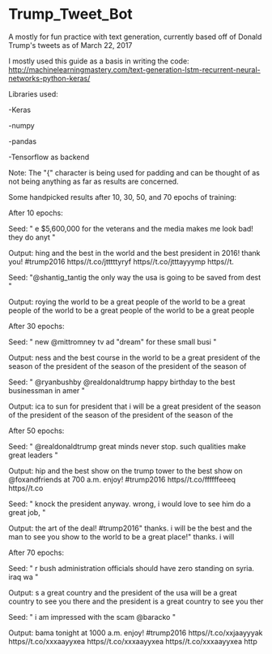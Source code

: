 # Trump_Tweet_Bot
A mostly for fun practice with text generation, currently based off of Donald Trump's tweets as of March 22, 2017

I mostly used this guide as a basis in writing the code: http://machinelearningmastery.com/text-generation-lstm-recurrent-neural-networks-python-keras/

Libraries used:

-Keras

-numpy

-pandas

-Tensorflow as backend

Note: The "{" character is being used for padding and can be thought of as not being anything as far as results are concerned.

Some handpicked results after 10, 30, 50, and 70 epochs of training:

After 10 epochs:

Seed: " e $5,600,000 for the veterans and the media makes me look bad! they do anyt "

Output: hing and the best in the world and the best president in 2016! thank you! #trump2016 https//t.co/jtttttyryf https//t.co/jtttayyymp https//t.

Seed: "@shantig_tantig the only way the usa is going to be saved from dest "

Output: roying the world to be a great people of the world to be a great people of the world to be a great people of the world to be a great people

After 30 epochs:

Seed: " new @mittromney tv ad "dream"  for these small busi "

Output: ness and the best course in the world to be a great president of the season of the president of the season of the president of the season of

Seed: " @ryanbushby @realdonaldtrump happy birthday to the best businessman in amer "

Output: ica to sun for president that i will be a great president of the season of the president of the season of the president of the season of the

After 50 epochs:

Seed: " @realdonaldtrump  great minds never stop. such qualities make great leaders "

Output: hip and the best show on the trump tower to the best show on @foxandfriends at 700 a.m. enjoy! #trump2016 https//t.co/ffffffeeeq https//t.co

Seed: "  knock the president anyway. wrong, i would love to see him do a great job, "

Output: the art of the deal! #trump2016"  thanks. i will be the best and the man to see you show to the world to be a great place!"  thanks. i will 
 
 After 70 epochs:
 
Seed: " r bush administration officials should have zero standing on syria. iraq wa "

Output: s a great country and the president of the usa will be a great country to see you there and the president is a great country to see you ther

Seed: " i am impressed with the scam @baracko "

Output: bama tonight at 1000 a.m. enjoy! #trump2016 https//t.co/xxjaayyyak https//t.co/xxxaayyxea https//t.co/xxxaayyxea https//t.co/xxxaayyxea http
